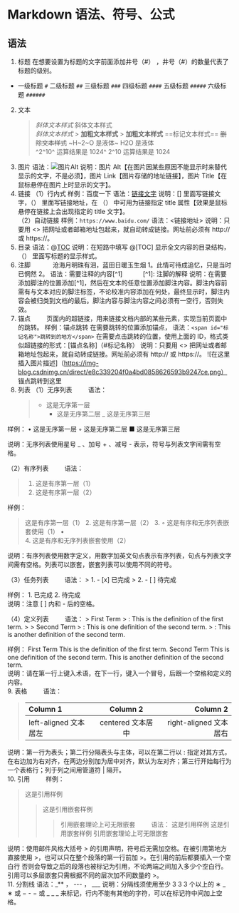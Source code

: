 # Markdown 语法、符号、公式

## 语法

1. 标题
   在想要设置为标题的文字前面添加井号（#） ，井号（#）的数量代表了标题的级别。

- 一级标题 `#` 二级标题 `##` 三级标题 `###` 四级标题 `####` 五级标题 `#####` 六级标题 `######`

2. 文本
   > _斜体文本样式_ 斜体文本样式  
   >  _斜体文本样式_ > **加粗文本样式** > **加粗文本样式**
   > ==标记文本样式==
   > ~~删除文本样式~~
   > ~H~2~O 是液体~ H2O 是液体  
   >  ^2^10^ 运算结果是 1024^ 2^10 运算结果是 1024
3. 图片
   语法：![图片Alt](图片Link "图片Title")
   说明：图片 Alt【在图片因某些原因不能显示时来替代显示的文字，不是必须】，图片 Link【图片存储的地址链接】，图片 Title【在鼠标悬停在图片上时显示的文字】。
4. 链接
   （1）行内式
   样例：百度一下
   语法：[链接文字](链接地址 "title")
   说明：[] 里面写链接文字，（） 里面写链接地址，在 （） 中可用为链接指定 title 属性【效果是鼠标悬停在链接上会出现指定的 title 文字】。  
   （2）自动链接
   样例：`https://www.baidu.com/`
   语法：<链接地址>
   说明：只要用 <> 把网址或者邮箱地址包起来，就自动转成链接。网址前必须有 http:// 或 https://。
5. 目录
   语法：@[TOC](这里写目录标题)
   说明：在短路中填写 @[TOC] 显示全文内容的目录结构，（） 里面写标题的显示样式。
6. 注脚    
   沧海月明珠有泪，蓝田日暖玉生烟 1。此情可待成追忆，只是当时已惘然 2。
   语法：需要注释的内容[^1]
      [^1]: 注脚的解释
   说明：在需要添加脚注的位置添加[^1]，然后在文本的任意位置添加脚注内容。脚注内容前需有与文本对应的脚注标签，不论校准内容添加在何处，最终显示时，脚注内容会被归类到文档的最后。脚注内容与脚注内容之间必须有一空行，否则失效。
7. 锚点   
   页面内的超链接，用来链接文档内部的某些元素，实现当前页面中的跳转。
   样例：锚点跳转
   在需要跳转的位置添加锚点，
   语法：`<span id="标记名称">跳转到的地方</span>`
   在需要点击跳转的位置，使用上面的 ID，格式类似超链接的形式：[锚点名称]（#标记名称）
   说明：只要用 <> 把网址或者邮箱地址包起来，就自动转成链接。网址前必须有 http:// 或 https://。
   ![在这里插入图片描述]（https://img-blog.csdnimg.cn/direct/e8c339204f0a4bd0858626593b9247ce.png） 锚点跳转到这里
8. 列表
   （1）无序列表   
   语法：
   > - 这是无序第一层
   >   - 这是无序第二层
   >     \_ 这是无序第三层

样例：
• 这是无序第一层
◦ 这是无序第二层
■ 这是无序第三层

说明：无序列表使用星号 \_ 、加号 + 、减号 - 表示，符号与列表文字间需有空格。

（2）有序列表   
语法：

> 1.  这是有序第一层（1）
> 2.  这是有序第一层（2）

样例：

> 这是有序第一层（1） 2. 这是有序第一层（2） 3. ◦ 这是有序和无序列表嵌套使用（1） •  
> 4. 这是有序和无序列表嵌套使用（2）

说明：有序列表使用数字定义，用数字加英文句点表示有序列表，句点与列表文字间需有空格。列表可以嵌套，嵌套列表可以使用不同的符号。

（3）任务列表   
语法： > 1. - [x] 已完成 > 2. - [ ] 待完成

样例： 1. 已完成 2. 待完成  
说明：注意 [ ] 内和 - 后的空格。

（4）定义列表   
语法： > First Term > : This is the definition of the first term. > > Second Term > : This is one definition of the second term. > : This is another definition of the second term.

样例：
First Term
This is the definition of the first term.
Second Term
This is one definition of the second term.
This is another definition of the second term.  
说明：请在第一行上键入术语，在下一行，键入一个冒号，后跟一个空格和定义的内容。  
9. 表格   
语法：

> | Column 1              |     Column 2      |               Column 2 |
> | :-------------------- | :---------------: | ---------------------: |
> | left-aligned 文本居左 | centered 文本居中 | right-aligned 文本居右 |

说明：第一行为表头；第二行分隔表头与主体，可以在第二行以 : 指定对其方式，在右边加为右对齐，在两边分别加为居中对齐，默认为左对齐；第三行开始每行为一个表格行；列于列之间用管道符 | 隔开。  
10. 引用   
样例：

> 这是引用样例
>
> > 这是引用嵌套样例
> >
> > > 引用嵌套理论上可无限嵌套   
> > > 语法：
> > > 这是引用样例
> > > 这是引用嵌套样例
> > > 引用嵌套理论上可无限嵌套

说明：使用邮件风格大括号 > 的引用声明，符号后无需加空格。在被引用第地方直接使用 >，也可以只在整个段落的第一行前加 >。在引用的前后都要插入一个空白行 否则会导致之后的段落也被标记为引用，不论两端之间加入多少个空白行。引用可以多层嵌套只需根据不同的层次加不同数量的 >。  
11. 分割线
语法：_\*\* ， --- ， \_\_\_
说明：分隔线须使用至少 3 3 3 个以上的 ∗ _ ∗ 或 − - − 或 _ \_ _ 来标记，行内不能有其他的字符，可以在标记符中间加上空格。
